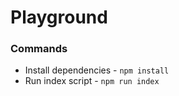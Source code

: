 # Playground

### Commands

- Install dependencies - `npm install`
- Run index script - `npm run index`
